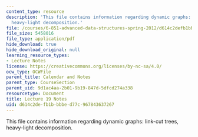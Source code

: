 ```yaml
---
content_type: resource
description: 'This file contains information regarding dynamic graphs: link-cut trees,
  heavy-light decomposition.'
file: /courses/6-851-advanced-data-structures-spring-2012/d614c2defb1bbbbed77c967843637267_MIT6_851S12_Lec19.pdf
file_size: 5458016
file_type: application/pdf
hide_download: true
hide_download_original: null
learning_resource_types:
- Lecture Notes
license: https://creativecommons.org/licenses/by-nc-sa/4.0/
ocw_type: OCWFile
parent_title: Calendar and Notes
parent_type: CourseSection
parent_uid: 9d1ac4aa-2b01-9b19-847d-5dfcd274a338
resourcetype: Document
title: Lecture 19 Notes
uid: d614c2de-fb1b-bbbe-d77c-967843637267
---
```

This file contains information regarding dynamic graphs: link-cut trees, heavy-light decomposition.